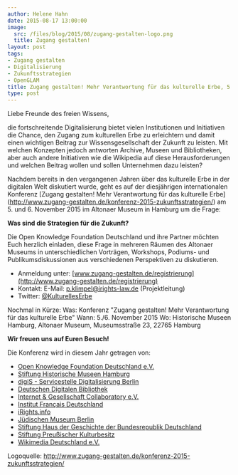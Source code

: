 ```yaml
---
author: Helene Hahn
date: 2015-08-17 13:00:00
image:
  src: /files/blog/2015/08/zugang-gestalten-logo.png
  title: Zugang gestalten!
layout: post
tags:
- Zugang gestalten
- Digitalisierung
- Zukunftsstrategien
- OpenGLAM
title: Zugang gestalten! Mehr Verantwortung für das kulturelle Erbe, 5.-6. Nov. 2015 in Hamburg
type: post
---
```

Liebe Freunde des freien Wissens,

die fortschreitende Digitalisierung bietet vielen Institutionen und Initiativen die Chance, den Zugang zum kulturellen Erbe zu erleichtern und damit einen wichtigen Beitrag zur Wissensgesellschaft der Zukunft zu leisten. Mit welchen Konzepten jedoch antworten Archive, Museen und Bibliotheken, aber auch andere Initiativen wie die Wikipedia auf diese Herausforderungen und welchen Beitrag wollen und sollen Unternehmen dazu leisten?

Nachdem bereits in den vergangenen Jahren über das kulturelle Erbe in der digitalen Welt diskutiert wurde, geht es auf der diesjährigen internationalen Konferenz [Zugang gestalten! Mehr Verantwortung für das kulturelle Erbe] (http://www.zugang-gestalten.de/konferenz-2015-zukunftsstrategien/) am 5. und 6. November 2015 im Altonaer Museum in Hamburg um die Frage: 

**Was sind die Strategien für die Zukunft?**

Die Open Knowledge Foundation Deutschland und ihre Partner möchten Euch herzlich einladen, diese Frage in mehreren Räumen des Altonaer Museums in unterschiedlichen Vorträgen, Workshops, Podiums- und Publikumsdiskussionen aus verschiedenen Perspektiven zu diskutieren.


* Anmeldung unter: [www.zugang-gestalten.de/registrierung](http://www.zugang-gestalten.de/registrierung)
* Kontakt: E-Mail: [p.klimpel@irights-law.de](mailto:p.klimpel@irights-law.de)  (Projektleitung)
* Twitter: [@KulturellesErbe](https://twitter.com/kulturelleserbe)


Nochmal in Kürze:
Was: Konferenz "Zugang gestalten! Mehr Verantwortung für das kulturelle Erbe"
Wann: 5./6. November 2015
Wo: Historische Museen Hamburg, Altonaer Museum, Museumsstraße 23, 22765 Hamburg


**Wir freuen uns auf Euren Besuch!**



Die Konferenz wird in diesem Jahr getragen von:

* [Open Knowledge Foundation Deutschland e.V.](/)
* [Stiftung Historische Museen Hamburg](http://www.historische-museen-hamburg.de/)
* [digiS - Servicestelle Digitalisierung Berlin](http://www.servicestelle-digitalisierung.de/)
* [Deutschen Digitalen Bibliothek](http://www.deutsche-digitale-bibliothek.de/)
* [Internet & Gesellschaft Collaboratory e.V.](http://www.collaboratory.de/)
* [Institut Français Deutschland](https://www.institutfrancais.de/)
* [iRights.info](http://irights.info/)
* [Jüdischen Museum Berlin](http://www.jmberlin.de/)
* [Stiftung Haus der Geschichte der Bundesrepublik Deutschland](http://www.hdg.de/stiftung/)
* [Stiftung Preußischer Kulturbesitz](http://hv.spk-berlin.de/)
* [Wikimedia Deutschland e.V.](http://www.wikimedia.de/)


Logoquelle: <http://www.zugang-gestalten.de/konferenz-2015-zukunftsstrategien/>

















